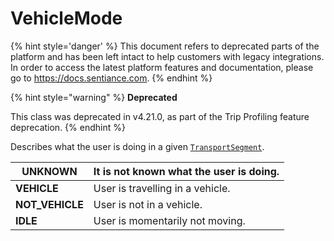 # VehicleMode

{% hint style='danger' %} This document refers to deprecated parts of the platform and has been left intact to help customers with legacy integrations. In order to access the latest platform features and documentation, please go to https://docs.sentiance.com. {% endhint %}

{% hint style="warning" %}
**Deprecated**

This class was deprecated in v4.21.0, as part of the Trip Profiling feature deprecation.
{% endhint %}

Describes what the user is doing in a given [`TransportSegment`](transportsegment.md).

| **UNKNOWN**      | It is not known what the user is doing. |
| ---------------- | --------------------------------------- |
| **VEHICLE**      | User is travelling in a vehicle.        |
| **NOT\_VEHICLE** | User is not in a vehicle.               |
| **IDLE**         | User is momentarily not moving.         |

